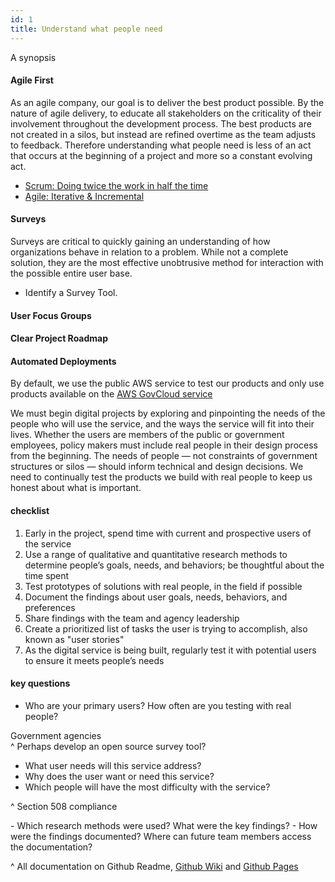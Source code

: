 ```yaml
---
id: 1
title: Understand what people need
---
```


A synopsis


#### Agile First
As an agile company, our goal is to deliver the best product possible.  By the nature of agile delivery, to educate all stakeholders on the criticality of their involvement throughout the development process.  The best products are not created in a silos, but instead are refined overtime as the team adjusts to feedback.  Therefore understanding what people need is less of an act that occurs  at the beginning of a project and more so a constant evolving act.  

- [Scrum: Doing twice the work in half the time](http://www.amazon.com/Scrum-Doing-Twice-Work-Half/dp/038534645X/ref=sr_1_1?ie=UTF8&qid=1430238726&sr=8-1)
- [Agile: Iterative & Incremental](http://www.mountaingoatsoftware.com/blog/agile-needs-to-be-both-iterative-and-incremental)

#### Surveys
Surveys are critical to quickly gaining an understanding of how  organizations behave in relation to a problem.  While not a complete solution, they are the most effective unobtrusive method for interaction with the possible entire user base.

- Identify a Survey Tool.

#### User Focus Groups



#### Clear Project Roadmap








#### Automated Deployments

By default, we use the public AWS service to test our products and only use products available on the [AWS GovCloud service](http://aws.amazon.com/govcloud-us/)



We must begin digital projects by exploring and pinpointing the needs of the people who will use the service, and the ways the service will fit into their lives. Whether the users are members of the public or government employees, policy makers must include real people in their design process from the beginning. The needs of people — not constraints of government structures or silos — should inform technical and design decisions. We need to continually test the products we build with real people to keep us honest about what is important.

#### checklist
1. Early in the project, spend time with current and prospective users of the service
2. Use a range of qualitative and quantitative research methods to determine people’s goals, needs, and behaviors; be thoughtful about the time spent
3. Test prototypes of solutions with real people, in the field if possible
4. Document the findings about user goals, needs, behaviors, and preferences
5. Share findings with the team and agency leadership
6. Create a prioritized list of tasks the user is trying to accomplish, also known as "user stories"
7. As the digital service is being built, regularly test it with potential users to ensure it meets people’s needs

#### key questions
- Who are your primary users? How often are you testing with real people?

<p class='opus_note'>
Government agencies<br>
^ Perhaps develop an open source survey tool?
</p>

- What user needs will this service address?
- Why does the user want or need this service?
- Which people will have the most difficulty with the service?

<p class='opus_note'>^ Section 508 compliance</p>
- Which research methods were used? What were the key findings?
- How were the findings documented? Where can future team members access the documentation?
<p class='opus_note'>
^ All documentation on Github Readme, <a href='https://help.github.com/articles/about-github-wikis/'>Github Wiki</a> and <a href='https://pages.github.com/'>Github Pages</a>
</p>
